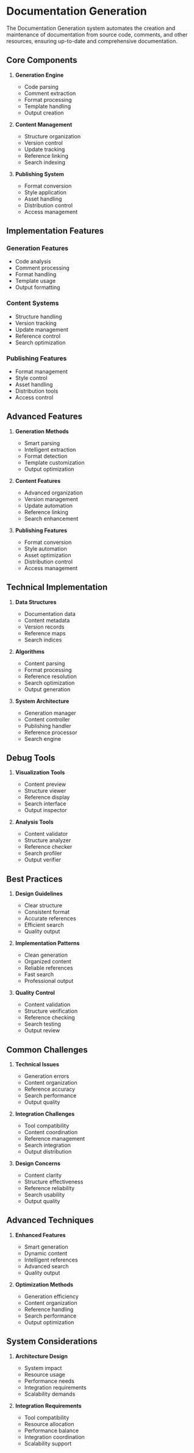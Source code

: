 # Documentation Generation

The Documentation Generation system automates the creation and maintenance of documentation from source code, comments, and other resources, ensuring up-to-date and comprehensive documentation.

## Core Components

1. **Generation Engine**
   - Code parsing
   - Comment extraction
   - Format processing
   - Template handling
   - Output creation

2. **Content Management**
   - Structure organization
   - Version control
   - Update tracking
   - Reference linking
   - Search indexing

3. **Publishing System**
   - Format conversion
   - Style application
   - Asset handling
   - Distribution control
   - Access management

## Implementation Features

### Generation Features
- Code analysis
- Comment processing
- Format handling
- Template usage
- Output formatting

### Content Systems
- Structure handling
- Version tracking
- Update management
- Reference control
- Search optimization

### Publishing Features
- Format management
- Style control
- Asset handling
- Distribution tools
- Access control

## Advanced Features

1. **Generation Methods**
   - Smart parsing
   - Intelligent extraction
   - Format detection
   - Template customization
   - Output optimization

2. **Content Features**
   - Advanced organization
   - Version management
   - Update automation
   - Reference linking
   - Search enhancement

3. **Publishing Features**
   - Format conversion
   - Style automation
   - Asset optimization
   - Distribution control
   - Access management

## Technical Implementation

1. **Data Structures**
   - Documentation data
   - Content metadata
   - Version records
   - Reference maps
   - Search indices

2. **Algorithms**
   - Content parsing
   - Format processing
   - Reference resolution
   - Search optimization
   - Output generation

3. **System Architecture**
   - Generation manager
   - Content controller
   - Publishing handler
   - Reference processor
   - Search engine

## Debug Tools

1. **Visualization Tools**
   - Content preview
   - Structure viewer
   - Reference display
   - Search interface
   - Output inspector

2. **Analysis Tools**
   - Content validator
   - Structure analyzer
   - Reference checker
   - Search profiler
   - Output verifier

## Best Practices

1. **Design Guidelines**
   - Clear structure
   - Consistent format
   - Accurate references
   - Efficient search
   - Quality output

2. **Implementation Patterns**
   - Clean generation
   - Organized content
   - Reliable references
   - Fast search
   - Professional output

3. **Quality Control**
   - Content validation
   - Structure verification
   - Reference checking
   - Search testing
   - Output review

## Common Challenges

1. **Technical Issues**
   - Generation errors
   - Content organization
   - Reference accuracy
   - Search performance
   - Output quality

2. **Integration Challenges**
   - Tool compatibility
   - Content coordination
   - Reference management
   - Search integration
   - Output distribution

3. **Design Concerns**
   - Content clarity
   - Structure effectiveness
   - Reference reliability
   - Search usability
   - Output quality

## Advanced Techniques

1. **Enhanced Features**
   - Smart generation
   - Dynamic content
   - Intelligent references
   - Advanced search
   - Quality output

2. **Optimization Methods**
   - Generation efficiency
   - Content organization
   - Reference handling
   - Search performance
   - Output optimization

## System Considerations

1. **Architecture Design**
   - System impact
   - Resource usage
   - Performance needs
   - Integration requirements
   - Scalability demands

2. **Integration Requirements**
   - Tool compatibility
   - Resource allocation
   - Performance balance
   - Integration coordination
   - Scalability support
